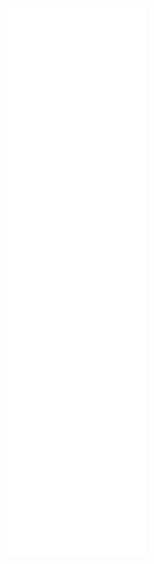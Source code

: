 <a href="https://github.com/achudars">
  <img align="center" width="49%" src="./github-metrics.svg" />
</a>

<!--
<a href="https://github.com/achudars">
  <img align="center" width="49%" src="./header.svg" />
</a>
<br/>
<a href="https://github.com/achudars">
  <img align="center" width="49%" src="./repositories.svg" />
</a>
<a href="https://github.com/achudars">
  <img align="center" width="49%" src="./acti_comm.svg" />
</a>

<a href="https://github.com/achudars">
  <img align="center" width="49%" src="./iso_calender.svg" />
</a>

<a href="https://github.com/achudars">
    <img align="center" width="49%" src="./issue_pr_lang.svg" />
</a>

<a href="https://github.com/achudars">
  <img align="center" width="49%" src="./github-habits.svg" />
</a>
<a href="https://github.com/achudars">
    <img align="center" width="49%" src="./achievements.svg" />
</a>
-->
